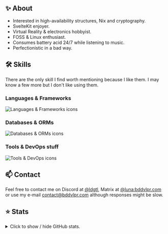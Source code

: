 ## ✨ About
- Interested in high-availability structures, Nix and cryptography.
- SvelteKit enjoyer.
- Virtual Reality & electronics hobbyist.
- FOSS & Linux enthusiast.
- Consumes battery acid 24/7 while listening to music.
- Perfectionistic in a bad way.

## 🛠️ Skills
There are the only skill I find worth mentioning because I like them. I may know a few more but I don't like using them.
### Languages & Frameworks
![Languages & Frameworks icons](https://skillicons.dev/icons?i=rust,svelte,html,css,wasm,js,ts,tailwind,tauri,nodejs,pnpm,nestjs,nextjs,vite&theme=dark)

### Databases & ORMs
![Databases & ORMs icons](https://skillicons.dev/icons?i=prisma,sqlite,mongodb,mysql,postgres,redis,hibernate&theme=dark)

### Tools & DevOps stuff
![Tools & DevOps icons](https://skillicons.dev/icons?i=docker,kubernetes,nix,terraform,aws,gcp,cloudflare,workers,vercel,bash,githubactions,linux,neovim,vscode&theme=dark)

## 📫 Contact
Feel free to contact me on Discord at [@ldgtl](https://discord.com/users/932859041368125532), Matrix at [@luna:bddvlpr.com](https://matrix.to/#/@luna:bddvlpr.com) or use my e-mail [contact@bddvlpr.com](mailto:contact@bddvlpr.com) although responses might be slow.

## ⭐ Stats
<details>
  <summary>
    Click to show / hide GitHub stats.
  </summary>

  ![Modal 1](https://github-readme-stats.vercel.app/api?username=bddvlpr&theme=transparent&show_icons=true&hide_border=true&count_private=true)
  ![Modal 2](https://github-readme-stats.vercel.app/api/top-langs/?username=bddvlpr&theme=transparent&show_icons=true&hide_border=true&layout=compact)
  ![Modal 3](https://github-readme-streak-stats.herokuapp.com/?user=bddvlpr&theme=transparent&hide_border=true)
</details>
